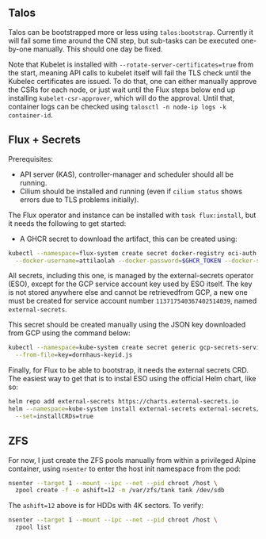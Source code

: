 ## Talos

Talos can be bootstrapped more or less using `talos:bootstrap`. Currently it will fail some time around the CNI step,
but sub-tasks can be executed one-by-one manually. This should one day be fixed.

Note that Kubelet is installed with `--rotate-server-certificates=true` from the start, meaning API calls to kubelet
itself will fail the TLS check until the Kubelec certificates are issued. To do that, one can either manually approve
the CSRs for each node, or just wait until the Flux steps below end up installing `kubelet-csr-approver`, which will do
the approval. Until that, container logs can be checked using `talosctl -n node-ip logs -k container-id`.

## Flux + Secrets

Prerequisites:

- API server (KAS), controller-manager and scheduler should all be running.
- Cilium should be installed and running (even if `cilium status` shows errors due to TLS problems initially).

The Flux operator and instance can be installed with `task flux:install`, but it needs the following to get started:

- A GHCR secret to download the artifact, this can be created using:

```sh
kubectl --namespace=flux-system create secret docker-registry oci-auth \
  --docker-username=attilaolah --docker-password=$GHCR_TOKEN --docker-server=ghcr.io
```

All secrets, including this one, is managed by the external-secrets operator (ESO), except for the GCP service account
key used by ESO itself. The key is not stored anywhere else and cannot be retrievedfrom GCP, a new one must be created
for service account number `113717540367402514039`, named `external-secrets`.

This secret should be created manually using the JSON key downloaded from GCP using the command below:

```sh
kubectl --namespace=kube-system create secret generic gcp-secrets-service-account \
  --from-file=key=dornhaus-keyid.js
```

Finally, for Flux to be able to bootstrap, it needs the external secrets CRD. The easiest way to get that is to instal
ESO using the official Helm chart, like so:

```sh
helm repo add external-secrets https://charts.external-secrets.io
helm --namespace=kube-system install external-secrets external-secrets/external-secrets \
  --set=installCRDs=true
```

## ZFS

For now, I just create the ZFS pools manually from within a privileged Alpine container, using `nsenter` to enter the
host init namespace from the pod:

```sh
nsenter --target 1 --mount --ipc --net --pid chroot /host \
  zpool create -f -o ashift=12 -m /var/zfs/tank tank /dev/sdb
```

The `ashift=12` above is for HDDs with 4K sectors. To verify:

```sh
nsenter --target 1 --mount --ipc --net --pid chroot /host \
  zpool list
```
